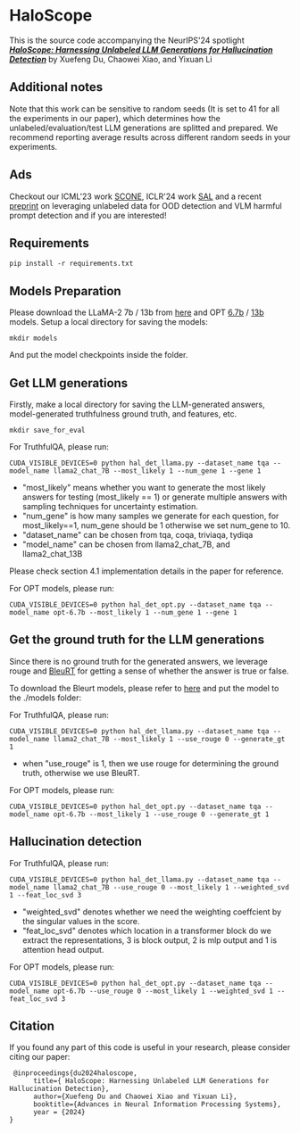 # HaloScope


This is the source code accompanying the NeurIPS'24 spotlight [***HaloScope: Harnessing Unlabeled LLM Generations for Hallucination Detection***](https://arxiv.org/abs/2409.17504) by Xuefeng Du, Chaowei Xiao, and Yixuan Li

## Additional notes
Note that this work can be sensitive to random seeds (It is set to 41 for all the experiments in our paper), which determines how the unlabeled/evaluation/test LLM generations are splitted and prepared. We recommend reporting average results across different random seeds in your experiments.


## Ads 

Checkout our ICML'23 work [SCONE](https://proceedings.mlr.press/v202/bai23a/bai23a.pdf), ICLR'24 work [SAL](https://openreview.net/forum?id=jlEjB8MVGa) and a recent [preprint](https://arxiv.org/abs/2410.00296v1) on leveraging unlabeled data for OOD detection and VLM harmful prompt detection and if you are interested!



## Requirements
```
pip install -r requirements.txt
```

## Models Preparation

Please download the LLaMA-2 7b / 13b  from [here](https://huggingface.co/meta-llama) and OPT [6.7b]((https://huggingface.co/facebook/opt-6.7b)) / [13b]((https://huggingface.co/facebook/opt-13b)) models. Setup a local directory for saving the models:
```angular2html
mkdir models
```
And put the model checkpoints inside the folder.
## Get LLM generations

Firstly, make a local directory for saving the LLM-generated answers, model-generated truthfulness ground truth, and features, etc.
```angular2html
mkdir save_for_eval
```

For TruthfulQA, please run:

```angular2html
CUDA_VISIBLE_DEVICES=0 python hal_det_llama.py --dataset_name tqa --model_name llama2_chat_7B --most_likely 1 --num_gene 1 --gene 1
```
- "most_likely" means whether you want to generate the most likely answers for testing (most_likely == 1) or generate multiple answers with sampling techniques for uncertainty estimation.
- "num_gene" is how many samples we generate for each question, for most_likely==1, num_gene should be 1 otherwise we set num_gene to 10.
- "dataset_name" can be chosen from tqa, coqa, triviaqa, tydiqa
- "model_name" can be chosen from llama2_chat_7B, and llama2_chat_13B

Please check section 4.1 implementation details in the paper for reference.

For OPT models, please run:
```angular2html
CUDA_VISIBLE_DEVICES=0 python hal_det_opt.py --dataset_name tqa --model_name opt-6.7b --most_likely 1 --num_gene 1 --gene 1
```

## Get the ground truth for the LLM generations
Since there is no ground truth for the generated answers, we leverage rouge and [BleuRT](https://arxiv.org/abs/2004.04696) for getting a sense of whether the answer is true or false.

To download the Bleurt models, please refer to [here](https://github.com/lucadiliello/bleurt-pytorch) and put the model to the ./models folder:

For TruthfulQA, please run:

```angular2html
CUDA_VISIBLE_DEVICES=0 python hal_det_llama.py --dataset_name tqa --model_name llama2_chat_7B --most_likely 1 --use_rouge 0 --generate_gt 1
```

- when "use_rouge" is 1, then we use rouge for determining the ground truth, otherwise we use BleuRT.

For OPT models, please run:
```angular2html
CUDA_VISIBLE_DEVICES=0 python hal_det_opt.py --dataset_name tqa --model_name opt-6.7b --most_likely 1 --use_rouge 0 --generate_gt 1
```

## Hallucination detection

For TruthfulQA, please run:
```angular2html
CUDA_VISIBLE_DEVICES=0 python hal_det_llama.py --dataset_name tqa --model_name llama2_chat_7B --use_rouge 0 --most_likely 1 --weighted_svd 1 --feat_loc_svd 3
```
- "weighted_svd" denotes whether we need the weighting coeffcient by the singular values in the score.
- "feat_loc_svd" denotes which location in a transformer block do we extract the representations, 3 is block output, 2 is mlp output and 1 is attention head output.


For OPT models, please run:
```angular2html
CUDA_VISIBLE_DEVICES=0 python hal_det_opt.py --dataset_name tqa --model_name opt-6.7b --use_rouge 0 --most_likely 1 --weighted_svd 1 --feat_loc_svd 3
```

## Citation ##
If you found any part of this code is useful in your research, please consider citing our paper:

```
 @inproceedings{du2024haloscope,
      title={ HaloScope: Harnessing Unlabeled LLM Generations for Hallucination Detection}, 
      author={Xuefeng Du and Chaowei Xiao and Yixuan Li},
      booktitle={Advances in Neural Information Processing Systems},
      year = {2024}
}
```
